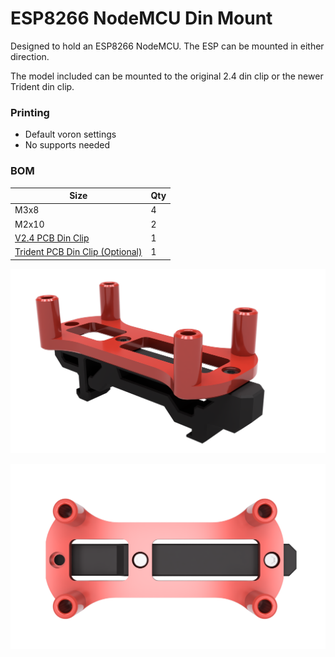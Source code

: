 # ESP8266 NodeMCU Din Mount
Designed to hold an ESP8266 NodeMCU. The ESP can be mounted in either direction.

The model included can be mounted to the original 2.4 din clip or the newer Trident din clip.

### Printing
  * Default voron settings
  * No supports needed

### BOM

Size | Qty
--- | ---
M3x8 | 4
M2x10 | 2
[V2.4 PCB Din Clip](https://github.com/VoronDesign/Voron-2/blob/Voron2.4/STLs/VORON2.4/Electronics_Compartment/DIN_Brackets/pcb_din_clip_x3.stl) | 1
[Trident PCB Din Clip (Optional)](https://github.com/VoronDesign/Voron-Trident/blob/main/STLs/ElectronicsBay/pcb_din_clip_v2_x5.stl) | 1

![Top Corner Cable Hides](Images/esp8266_nodemcu_din_mount.png)

![Top Corner Cable Hides](Images/esp8266_nodemcu_din_mount_2.png)
